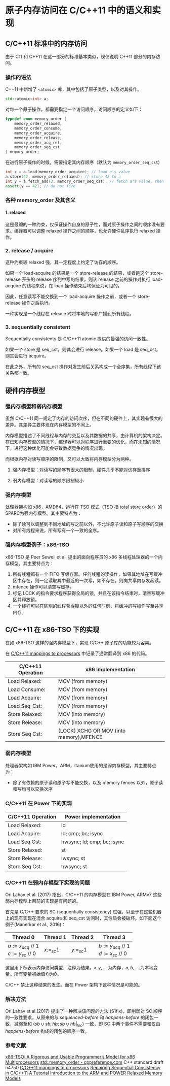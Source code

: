 # 原子内存访问在 C/C++11 中的语义和实现

## C/C++11 标准中的内存访问

由于 C11 和 C++11 在这一部分的标准基本类似，现仅说明 C++11 部分的内存访问。

### 操作的语法

C++11 中新增了 `<atomic>` 库，其中包括了原子类型，以及对其操作。

```cpp
std::atomic<int> a;
```

对每一个原子操作，都需要指定一个访问顺序，访问顺序的定义如下：

```cpp
typedef enum memory_order {
    memory_order_relaxed,
    memory_order_consume,
    memory_order_acquire,
    memory_order_release,
    memory_order_acq_rel,
    memory_order_seq_cst
} memory_order;
```

在进行原子操作的时候，需要指定其内存顺序（默认为 `memory_order_seq_cst`)

```cpp
int x = a.load(memory_order_acquire); // load a's value
a.store(42, memory_order_relaxed); // store 42 to a
int y = a.fetch_add(3, memory_order_seq_cst); // fetch a's value, then add 3 to a
assert(y == 42); // do not fire
```

### 各种 memory_order 及其含义

#### 1. relaxed

这是最弱的一种约束，仅保证操作自身的原子性，而对原子操作之间的顺序没有要求。编译器可以调整 relaxed 操作之间的顺序，也允许硬件乱序执行 relaxed 操作。

### 2. release / acquire

这种约束较 relaxed 强，其一定程度上约定了访存的顺序。

如果一个 load-acquire 的结果是一个 store-release 的结果，或者是这个 store-release 开头的 release 序列中写的结果，则该 release 之前的操作对执行 load-acquire 的线程来说，在 load 操作结束后均保证为可见的。

因此，任意读写不能交换到一个 load-acquire 操作之前，或者一个 store-release 操作之后执行。

一种实现是一个线程在 release 时将本地的写都广播到所有线程。

### 3. sequentially consistent

Sequentially consistenty 是 C/C++11 atomic 提供的最强的访问一致性。

如果一个 store 是 seq_cst，则其会进行 release。如果一个 load 是 seq_cst， 则其会进行 acquire。

在此之外，所有的 seq_cst 操作对发生前后关系构成一个全序集，所有线程下该关系都一致。

## 硬件内存模型

### 强内存模型和弱内存模型

虽然 C/C++11 同一规定了内存的访问次序，但在不同的硬件上，其实现有很大的差异。其差异主要体现在内存模型的不同上。

内存模型描述了不同线程与内存的交互以及其数据的共享，由计算机的架构决定。在已知内存模型的情况下，编译器可以对程序进行重要的优化，而在未知的情况下，进行这种优化可能会导致数据竞争的情况出现。

而根据内存对读写顺序的限制，又可以大致将内存模型分为两种。

1. 强内存模型：对读写的顺序有很大的限制，硬件几乎不能对访存重排序

2. 弱内存模型：对读写的顺序限制较小

### 强内存模型

处理器架构如 x86，AMD64，运行在 TSO 模式（TSO 指 total store order）的 SPARC为强内存模型。其主要特点为：

* 除了读可以调整到不同地址的写之前以外，不允许原子读和原子写顺序的交换
* 对所有线程来说，所有写有一个一致的全序。

### 强内存模型例子：x86-TSO

x86-TSO 是 Peer Sewell et al. 提出的面向程序员的 x86 多线程处理器的一个内存模型。其主要特点为：

1. 所有线程都有一个 FIFO 写缓存器。任何线程的读操作，如果其地址在写缓冲区中存在，则一定读取其中最近的一次写，如不存在，则向共享内存发起读。
2. mfence 操作可以清空写缓存。
3. 标记 LOCK 的指令要求程序获得全局的锁，并且在该指令结束时，清空写缓冲区并释放锁。
4. 一个线程可以在除别的线程获得锁以外的任何时刻，将缓冲的写操作写至共享内存。

## C/C++11 在 x86-TSO 下的实现

在如 x86-TSO 这样的强内存模型下，实现 C/C++ 原子库的功能较为容易。

在 [C/C++11 mappings to processors](http://www.cl.cam.ac.uk/~pes20/cpp/cpp0xmappings.html) 中记录了通常翻译到 x86 的代码。

| **C/C++11 Operation** | **x86 implementation**                               |
| --------------------- | ---------------------------------------------------- |
| Load Relaxed:         | MOV (from memory)                                    |
| Load Consume:         | MOV (from memory)                                    |
| Load Acquire:         | MOV (from memory)                                    |
| Load Seq_Cst:         | MOV (from memory)                                    |
| Store Relaxed:        | MOV (into memory)                                    |
| Store Release:        | MOV (into memory)                                    |
| Store Seq Cst:        | (LOCK) XCHG OR MOV (into memory),MFENCE |

### 弱内存模型

处理器架构如 IBM Power，ARM，Itanium使用的是弱内存模型。其主要特点为：

* 除了有依赖的原子读和原子写不能交换，以及 memory fences 以外，原子读和写均可以交换次序

### C/C++11 在 Power 下的实现

| **C/C++11 Operation** | **Power implementation**   |
| --------------------- | -------------------------- |
| Load Relaxed:         | ld                         |
| Load Acquire:         | ld; cmp; bc; isync         |
| Load Seq Cst:         | hwsync; ld; cmp; bc; isync |
| Store Relaxed:        | st                         |
| Store Release:        | lwsync; st                 |
| Store Seq Cst:        | hwsync; st                 |

### C/C++11 在弱内存模型下实现的问题

Ori Lahav et al. (2017) 指出，C/C++11 的内存模型在 IBM Power, ARMv7 这些弱内存模型上目前的实现是有问题的。

首先是 C/C++ 要求的 SC (sequentially consistency) 过强，以至于在这些机器上的现有实现在混合 acquire 和 seq_cst 访问时，其性质会被破坏。如下面这个例子(Manerkar et al., 2016)：

| Thread 0                                  | Thread 1    | Thread 2    | Thread 3                                  |
| ----------------------------------------- | ----------- | ----------- | ----------------------------------------- |
| $a := x_{acq}$ // 1<br />$c:=y_{sc}$ // 0 | $x:=_{sc}1$ | $y:=_{sc}1$ | $b:=y_{acq}$  // 1<br /> $d:=x_{sc}$ // 0 |

这里用下标表示内存访问类型，注释为结果。$x,y,...$ 为内存，$a,b,...$ 为本地变量。所有变量初始值均为0。

C/C++ 禁止这种结果的发生。而在 Power 架构下这种情况是可能的。

### 解决方法

Ori Lahav et al.(2017) 提出了一种解决该问题的方法 (S1fix)，即削弱对 SC 顺序的一致性要求，从原来的与 *sequenced-before* 和 *happens-before* 的闭包一致，减弱至和 $(sb \cup sb;hb;sb \cup hb|_{loc})$ 一致，即 SC 中两个事件不需要和仅由 *happens-before* 构成的闭包的顺序一致。

### 参考文献

[x86-TSO: A Rigorous and Usable Programmer’s Model for x86 Multiprocessors](https://www.cl.cam.ac.uk/~pes20/weakmemory/cacm.pdf)
[std::memory_order - cppreference.com](https://en.cppreference.com/w/cpp/atomic/memory_order)
C++ standard draft n4750
[C/C++11 mappings to processors](http://www.cl.cam.ac.uk/~pes20/cpp/cpp0xmappings.html)
[Repairing Sequential Consistency in C/C++11](https://plv.mpi-sws.org/scfix/paper.pdf)
[A Tutorial Introduction to the ARM and POWER Relaxed Memory Models](https://www.cl.cam.ac.uk/~pes20/ppc-supplemental/test7.pdf)